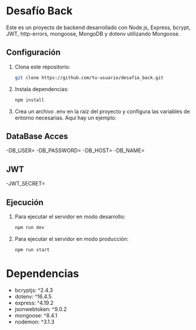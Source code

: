 # Desafío Back

Este es un proyecto de backend desarrollado con Node.js, Express, bcrypt, JWT, http-errors, mongoose, MongoDB y dotenv utilizando Mongoose.

## Configuración

1. Clona este repositorio:

   ```bash
   git clone https://github.com/tu-usuario/desafio_back.git

2. Instala dependencias:
    
    ```bash 
    npm install

3. Crea un archivo .env en la raíz del proyecto y configura las variables de entorno necesarias. Aquí hay un ejemplo:
    
## DataBase Acces
-DB_USER=
-DB_PASSWORD=
-DB_HOST=
-DB_NAME=

## JWT
-JWT_SECRET=


## Ejecución

1. Para ejecutar el servidor en modo desarrollo:
    
    ```bash
    npm run dev

2. Para ejecutar el servidor en modo producción:
    
    ```bash
    npm run start

# Dependencias

- bcryptjs: ^2.4.3
- dotenv: ^16.4.5
- express: ^4.19.2
- jsonwebtoken: ^9.0.2
- mongoose: ^8.4.1
- nodemon: ^3.1.3


 



